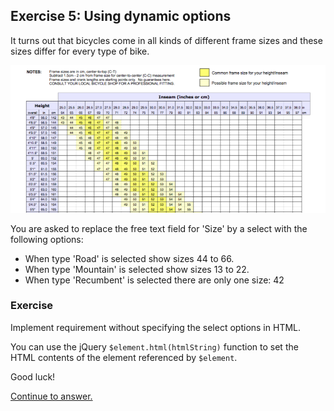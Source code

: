 ## Exercise 5: Using dynamic options

It turns out that bicycles come in all kinds of different frame sizes and these
sizes differ for every type of bike.

![Frame sizes for a road bike](../images/04-sizes.png)

You are asked to replace the free text field for 'Size' by a select with the
following options:

* When type 'Road' is selected show sizes 44 to 66.
* When type 'Mountain' is selected show sizes 13 to 22.
* When type 'Recumbent' is selected there are only one size: 42

### Exercise

Implement requirement without specifying the select options in HTML.

You can use the jQuery `$element.html(htmlString)` function to set the HTML
contents of the element referenced by `$element`.

Good luck!

[Continue to answer.](answer-05-using-dynamic-options.md)
